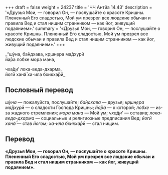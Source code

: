 +++
draft = false
weight = 24237
title = 'ЧЧ Антйа 14.43'
description = '«Друзья Мои, — говорил Он, — послушайте о красоте Кришны. Плененный Его сладостью, Мой ум презрел все людские обычаи и правила Вед и стал нищим странником — как йог, живущий подаянием».'
summary = '«Друзья Мои, — говорил Он, — послушайте о красоте Кришны. Плененный Его сладостью, Мой ум презрел все людские обычаи и правила Вед и стал нищим странником — как йог, живущий подаянием».'
+++

_“ш́уна, ба̄ндхава, кр̣шн̣ера ма̄дхурӣ  
йа̄ра лобхе мора мана,  
  
чха̄д̣и’ лока-веда-дхарма,  
йогӣ хан̃а̄ ха-ила бхикха̄рӣ_

## Пословный перевод

_ш́уна_ — пожалуйста, послушайте; _ба̄ндхава_ — друзья; _кр̣шн̣ера_ _ма̄дхурӣ_ — о сладости Господа Кришны; _йа̄ра_ — к которой; _лобхе_ — из-за жадного стремления; _мора_ _мана_ — Мой ум; _чха̄д̣и’_ — оставив; _лока_\-_веда_\-_дхарма_ — социальные и религиозные предписания Вед; _йогӣ_ _хан̃а̄_ — став _йогом_; _ха_\-_ила_ _бхикха̄рӣ_ — стал нищим.

## Перевод

**«Друзья Мои, — говорил Он, — послушайте о красоте Кришны. Плененный Его сладостью, Мой ум презрел все людские обычаи и правила Вед и стал нищим странником — как йог, живущий подаянием».**
